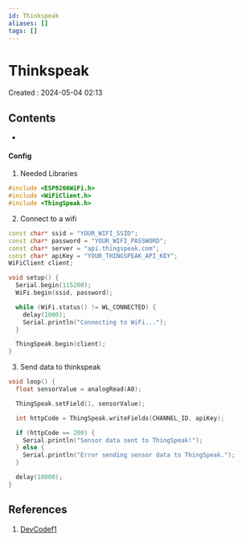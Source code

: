 ```yaml
---
id: Thinkspeak
aliases: []
tags: []
---
```


# Thinkspeak

Created : 2024-05-04 02:13

## Contents

-

#### Config

1. Needed Libraries

```cpp
#include <ESP8266WiFi.h>
#include <WiFiClient.h>
#include <ThingSpeak.h>
```

2. Connect to a wifi

```cpp
const char* ssid = "YOUR_WIFI_SSID";
const char* password = "YOUR_WIFI_PASSWORD";
const char* server = "api.thingspeak.com";
const char* apiKey = "YOUR_THINGSPEAK_API_KEY";
WiFiClient client;

void setup() {
  Serial.begin(115200);
  WiFi.begin(ssid, password);

  while (WiFi.status() != WL_CONNECTED) {
    delay(1000);
    Serial.println("Connecting to WiFi...");
  }

  ThingSpeak.begin(client);
}


```

3. Send data to thinkspeak

```cpp
void loop() {
  float sensorValue = analogRead(A0);

  ThingSpeak.setField(1, sensorValue);

  int httpCode = ThingSpeak.writeFields(CHANNEL_ID, apiKey);

  if (httpCode == 200) {
    Serial.println("Sensor data sent to ThingSpeak!");
  } else {
    Serial.println("Error sending sensor data to ThingSpeak.");
  }

  delay(10000);
}
```

## References

1. [DevCodef1](https://devcodef1.com/news/1027971/send-sensor-data-to-thingspeak-using-nodemcu-esp8266-and-arduino-uno#:~:text=Now%20that%20we%20have%20set%20up%20the%20hardware%2C,Upload%20the%20following%20code%20to%20the%20NodeMCU%20ESP8266%3A)
